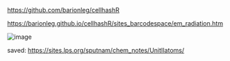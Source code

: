 https://github.com/barionleg/cellhashR

https://barionleg.github.io/cellhashR/sites_barcodespace/em_radiation.htm

![image](https://github.com/barionleg/cellhashR/assets/102619282/239377f5-3bda-4c19-9e71-4be5f3916d6c)



saved: https://sites.lps.org/sputnam/chem_notes/UnitIIatoms/